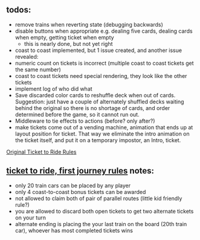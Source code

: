 ## todos:
* remove trains when reverting state (debugging backwards)
* disable buttons when appropriate e.g. dealing five cards, dealing cards when empty, getting ticket when empty
  * this is nearly done, but not yet right
* coast to coast implemented, but 1 issue created, and another issue revealed:
 * numeric count on tickets is incorrect (multiple coast to coast tickets get the same number)
 * coast to coast tickets need special rendering, they look like the other tickets
* implement log of who did what
* Save discarded color cards to reshuffle deck when out of cards. Suggestion: just have a couple of alternately shuffled decks
waiting behind the original so there is no shortage of cards, and order determined before the game, so it cannot run out.
* Middleware to tie effects to actions (before? only after?)
* make tickets come out of a vending machine, animation that ends up at layout position for ticket. That way we eliminate the intro animation on the ticket itself, and put it on a temporary impostor, an Intro, ticket.

[Original Ticket to Ride Rules](https://ncdn0.daysofwonder.com/tickettoride/fr/img/tt_rules_2015_en.pdf)

## [ticket to ride, first journey rules](https://cdn.svc.asmodee.net/production-daysofwonder/uploads/2023/11/tk_rules_en_2018.pdf ) notes: 
* only 20 train cars can be placed by any player
* only 4 coast-to-coast bonus tickets can be awarded
* not allowed to claim both of pair of parallel routes (little kid friendly rule?)
* you are allowed to discard both open tickets to get two alternate tickets on your turn
* alternate ending is placing the your last train on the board (20th train car), whoever has most completed tickets wins
